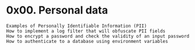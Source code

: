 # 0x00. Personal data

	Examples of Personally Identifiable Information (PII)
	How to implement a log filter that will obfuscate PII fields
	How to encrypt a password and check the validity of an input password
	How to authenticate to a database using environment variables
